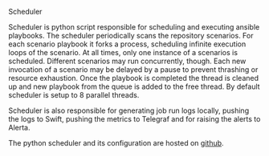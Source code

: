 Scheduler

Scheduler is python script responsible for scheduling and executing ansible
playbooks. The scheduler periodically scans the repository scenarios. For each
scenario playbook it forks a process, scheduling infinite execution loops of
the scenario. At all times, only one instance of a scenarios is scheduled.
Different scenarios may run concurrently, though. Each new invocation of
a scenario may be delayed by a pause to prevent thrashing or resource
exhaustion. Once the playbook is completed the thread is cleaned up and new
playbook from the queue is added to the free thread. By default scheduler
is setup to 8 parallel threads. 

Scheduler is also responsible for generating job run logs locally,
pushing the logs to Swift, pushing the metrics to Telegraf and
for raising the alerts to Alerta.

The python scheduler and its configuration are hosted on
[github](https://github.com/stackmon/apimon).



